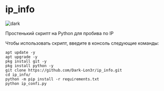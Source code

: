 # ip_info

![dark](https://user-images.githubusercontent.com/101978739/159172621-d7a0c420-dae0-40d3-82e0-ede39a4138ec.PNG)

Простенький скрипт на Python для пробива по IP

Чтобы использовать скрипт, введите в консоль следующие команды:
    
    apt update -y
    apt upgrade -y
    pkg install git -y 
    pkg install python -y 
    git clone https://github.com/Dark-Lon3r/ip_info.git
    cd ip_info/
    python -m pip install -r requirements.txt
    python ip_confi.py
